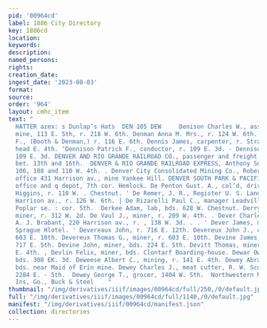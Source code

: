```yaml
---
pid: '00964cd'
label: 1886 City Directory
key: 1886cd
location: 
keywords: 
description: 
named_persons: 
rights: 
creation_date: 
ingest_date: '2023-08-03'
format: 
source: 
order: '964'
layout: cmhc_item
text: "                                                                BABCOCK THE
  HATTER azex: s Dunlap’s Hats  DEN 105 DEW     Denison Charles W., assayer, Louisville
  mine, 113 E. 5th, r. 218 W. 6th. Denman Anna M. Mrs., r. 124 W. 6th. Denman William
  F., (Booth & Denman,) r. 116 E. 6th. Dennis James, carpenter, r. Strayhorse rd,
  head E. 4th. ‘Dennison Patrick F., conductor, r. 109 E. 3d. - Dennison Thomas, r.
  109 E. 3d. DENVER AND RIO GRANDE RAILROAD CO., passenger and freight depot, Poplar,
  bet. 13th and 16th.  DENVER & RIO GRANDE RAILROAD EXPRESS, Anthony Sneve, agt.,
  106, 108 and 110 W. 4th. . Denver City Consolidated Mining Co., Robert Bunsen, supt,
  office 431 Harrison av., mine Yankee Hill. DENVER SOUTH PARK & PACIFIC RAILWAY,
  office and q depot, 7th cor. Hemlock. De Penton Gust. A., col’d, driver, G. E. V.
  Higgins, r. 110 W. . Chestnut. ' De Remer, J. R., Register U. S. Land Office, 818
  Harrison av., r. 126 W. 6th. | De Rizarelli Paul C., manager Leadville Gymnasium,
  Poplar se. : cor. 5th.  Derkee Adam, lab, bds. 628 W. Chestnut. Derry William B.,
  miner, r. 312 W. 2d. De Vaul J., miner, r. 209 W. 4th. . Dever Charles H., barkpr,
  A. J. Brabant, 220 Harrison av., r. , 138 W. 3d. . . ' Dever James, miner, bds.
  Sprague Hlotel. ' Devereaux John, r. 716 E. 12th. Devereux John J., carpenter, r.
  603 E. 10th. Devereux Thomas G., miner, r. 603 E. 10th. Devine James, miner, bds.
  717 E. 5th. Devine John, miner, bds. 224 E. 5th. Devitt Thomas, miner, bds. 136
  E. 4th. , Devlin Felix, miner, bds. Clontarf Boarding-house. Dewar Owen J., miner,
  bds. 308 EK. 3d. Deweese Albert C., mining, r. 141 E. 4th. Dewey Abraham, miner,
  bds. near Maid of Erin mine. Dewey Charles J., meat cutter, R. W. Scott & Co., r.
  2284 E. - 5th.  Dewey George T., grocer, 1404 W. Sth.  Northwestern Mutual Life
  Ins, Go., Buck & Steel    "
thumbnail: "/img/derivatives/iiif/images/00964cd/full/250,/0/default.jpg"
full: "/img/derivatives/iiif/images/00964cd/full/1140,/0/default.jpg"
manifest: "/img/derivatives/iiif/00964cd/manifest.json"
collection: directories
---
```

